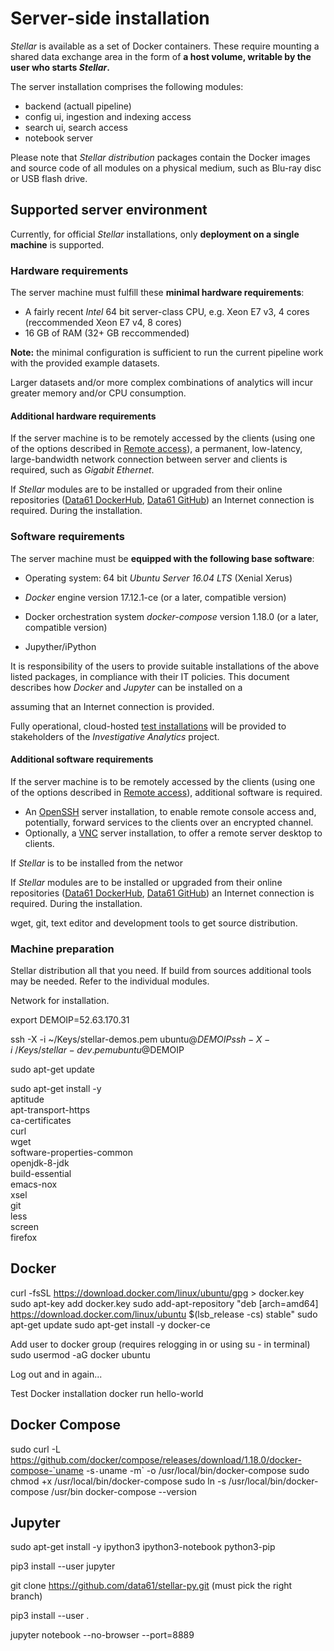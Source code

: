 # Server-side installation

_Stellar_ is available as a set  of Docker containers.  These require mounting a
shared data exchange area  in the form of __a host volume,  writable by the user
who starts _Stellar_.__

The server installation comprises the following modules:
- backend (actuall pipeline)
- config ui, ingestion and indexing access
- search ui, search access
- notebook server

Please note that  _Stellar distribution_ packages contain the  Docker images and
source code  of all modules on  a physical medium,  such as Blu-ray disc  or USB
flash drive. 


## Supported server environment

Currently, for official  _Stellar_ installations, only __deployment  on a single
machine__ is supported.

### Hardware requirements

The server machine must fulfill these __minimal hardware requirements__:

- A  fairly recent _Intel_  64 bit  server-class CPU, e.g.  Xeon E7 v3,  4 cores
  (reccommended Xeon E7 v4, 8 cores)
- 16 GB of RAM (32+ GB reccommended)

__Note:__ the minimal configuration is sufficient to run the current
pipeline
work with the provided example datasets.

Larger datasets and/or more complex combinations of analytics will incur
greater memory and/or CPU consumption.

#### Additional hardware requirements

If the server  machine is to be  remotely accessed by the clients  (using one of
the options described in  [Remote access](remote.md)), a permanent, low-latency,
large-bandwidth network connection between server  and clients is required, such
as _Gigabit Ethernet_.

If  _Stellar_  modules  are  to  be installed  or  upgraded  from  their  online
repositories   ([Data61  DockerHub](https://hub.docker.com/r/data61/),   [Data61
GitHub](https://github.com/data61)) an  Internet connection is  required. During
the installation.

### Software requirements

The server machine must be __equipped with the following base software__:

- Operating system: 64 bit _Ubuntu Server 16.04 LTS_ (Xenial Xerus)
- _Docker_ engine version 17.12.1-ce (or a later, compatible version)
- Docker orchestration  system  _docker-compose_ version  1.18.0  (or a  later,
  compatible version)

- Jupyther/iPython

It is responsibility of the users to provide suitable installations of the above
listed packages, in  compliance with their IT policies.  This document describes
how _Docker_ and _Jupyter_ can be installed on a 

assuming that an Internet connection is provided.

Fully operational, cloud-hosted [test installations](aws.md) will be provided to
stakeholders of the _Investigative Analytics_ project.

#### Additional software requirements

If the server  machine is to be  remotely accessed by the clients  (using one of
the  options described  in [Remote  access](remote.md)), additional  software is
required.

- An  [OpenSSH](https://www.openssh.com/) server installation, to  enable remote
  console  access and,  potentially, forward  services  to the  clients over  an
  encrypted channel.
- Optionally, a [VNC](https://www.tightvnc.com/) server installation, to offer a
  remote server desktop to clients.


If _Stellar_ is to be installed from the networ

If  _Stellar_  modules  are  to  be installed  or  upgraded  from  their  online
repositories   ([Data61  DockerHub](https://hub.docker.com/r/data61/),   [Data61
GitHub](https://github.com/data61)) an  Internet connection is  required. During
the installation.


wget, git, text editor and development tools to get source distribution.


### Machine preparation

Stellar distribution all that you need.
If build from sources additional tools may be needed. Refer to the individual modules.

Network for installation.




export DEMOIP=52.63.170.31

ssh -X -i ~/Keys/stellar-demos.pem ubuntu@$DEMOIP
ssh -X -i ~/Keys/stellar-dev.pem ubuntu@$DEMOIP


sudo apt-get update

sudo apt-get install -y \
aptitude \
apt-transport-https \
ca-certificates \
curl \
wget \
software-properties-common \
openjdk-8-jdk \
build-essential \
emacs-nox \
xsel \
git \
less \
screen \
firefox

## Docker

curl -fsSL https://download.docker.com/linux/ubuntu/gpg > docker.key
sudo apt-key add docker.key
sudo add-apt-repository "deb [arch=amd64] https://download.docker.com/linux/ubuntu $(lsb_release -cs) stable"
sudo apt-get update
sudo apt-get install -y docker-ce

Add user to docker group (requires relogging in or using su - in terminal)
sudo usermod -aG docker ubuntu

Log out and in again...

Test Docker installation
docker run hello-world

## Docker Compose

sudo curl -L https://github.com/docker/compose/releases/download/1.18.0/docker-compose-`uname -s`-`uname -m` -o /usr/local/bin/docker-compose
sudo chmod +x /usr/local/bin/docker-compose
sudo ln -s /usr/local/bin/docker-compose /usr/bin
docker-compose --version


## Jupyter
sudo apt-get install -y ipython3 ipython3-notebook python3-pip

pip3 install --user jupyter

git clone https://github.com/data61/stellar-py.git
(must pick the right branch)

pip3 install --user .

jupyter notebook --no-browser --port=8889



